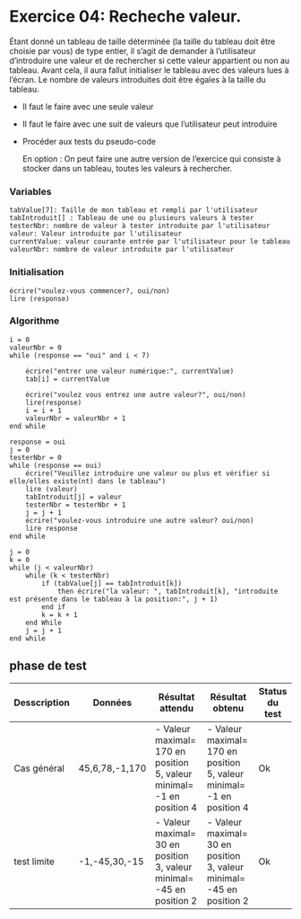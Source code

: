 # Exercice 04: Recheche valeur.

Étant donné un tableau de taille déterminée (la taille du tableau doit être choisie par vous) de
type entier, il s’agit de demander à l’utilisateur d’introduire une valeur et de rechercher si cette
valeur appartient ou non au tableau.
Avant cela, il aura fallut initialiser le tableau avec des valeurs lues à l’écran. Le nombre de
valeurs introduites doit être égales à la taille du tableau.

- Il faut le faire avec une seule valeur
- Il faut le faire avec une suit de valeurs que l’utilisateur peut introduire
- Procéder aux tests du pseudo-code

  En option :
  On peut faire une autre version de l’exercice qui consiste à stocker dans un tableau, toutes les
  valeurs à rechercher.

### Variables

```
tabValue[7]: Taille de mon tableau et rempli par l'utilisateur
tabIntroduit[] : Tableau de une ou plusieurs valeurs à tester
testerNbr: nombre de valeur à tester introduite par l'utilisateur
valeur: Valeur introduite par l'utilisateur
currentValue: valeur courante entrée par l'utilisateur pour le tableau
valeurNbr: nombre de valeur introduite par l'utilisateur
```

### Initialisation

```
écrire("voulez-vous commencer?, oui/non)
lire (response)
```

### Algorithme

```
i = 0
valeurNbr = 0
while (response == "oui" and i < 7)

    écrire("entrer une valeur numérique:", currentValue)
    tab[i] = currentValue

    écrire("voulez vous entrez une autre valeur?", oui/non)
    lire(response)
    i = i + 1
    valeurNbr = valeurNbr + 1
end while

response = oui
j = 0
testerNbr = 0
while (response == oui)
    écrire("Veuillez introduire une valeur ou plus et vérifier si elle/elles existe(nt) dans le tableau")
    lire (valeur)
    tabIntroduit[j] = valeur
    testerNbr = testerNbr + 1
    j = j + 1
    écrire("voulez-vous introduire une autre valeur? oui/non)
    lire response
end while

j = 0
k = 0
while (j < valeurNbr)
    while (k < testerNbr)
        if (tabValue[j] == tabIntroduit[k])
            then écrire("la valeur: ", tabIntroduit[k], "introduite est présente dans le tableau à la position:", j + 1)
        end if
        k = k + 1
    end While
    j = j + 1
end while

```

## phase de test

| Desscription | Données        | Résultat attendu                                                      | Résultat obtenu                                                       | Status du test |
| ------------ | -------------- | --------------------------------------------------------------------- | --------------------------------------------------------------------- | -------------- |
| Cas général  | 45,6,78,-1,170 | - Valeur maximal= 170 en position 5, valeur minimal= -1 en position 4 | - Valeur maximal= 170 en position 5, valeur minimal= -1 en position 4 | Ok             |
| test limite  | -1,-45,30,-15  | - Valeur maximal= 30 en position 3, valeur minimal= -45 en position 2 | - Valeur maximal= 30 en position 3, valeur minimal= -45 en position 2 | Ok             |
